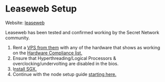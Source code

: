 # Leaseweb Setup

Website: [leaseweb](https://www.leaseweb.com/dedicated-servers/build-your-own)

Leaseweb has been tested and confirmed working by the Secret Network community.

1. Rent a [VPS from them](https://www.leaseweb.com/dedicated-servers/build-your-own) with any of the hardware that shows as working on the [Hardware Compliance list.](../hardware-compliance.md)
2. Ensure that Hyperthreading/Logical Processors & overclocking/undervolting are disabled in the bios.
3. I[nstall SGX.](../node-setup/install-sgx.md)
4. Continue with the node setup guide [starting here.](../node-setup/)
